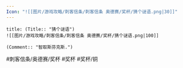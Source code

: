 ```yaml
---
Icon: "![[图片/游戏攻略/刺客信条/刺客信条 奥德赛/奖杯/猜个谜语.png|30]]"
---
```

```ad-common-bronze-trophy
title: (Title:: "猜个谜语")
![[图片/游戏攻略/刺客信条/刺客信条 奥德赛/奖杯/猜个谜语.png|100]]

(Comment:: "智取斯芬克斯.")
```

#刺客信条/奥德赛/奖杯 #奖杯 #奖杯/铜
